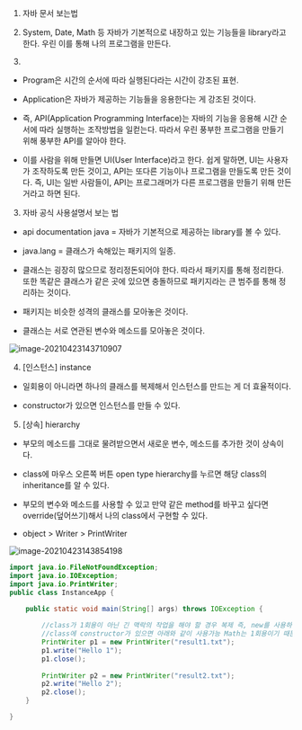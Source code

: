 1. 자바 문서 보는법

1. System, Date, Math 등 자바가 기본적으로 내장하고 있는 기능들을 library라고 한다. 우린 이를 통해 나의 프로그램을 만든다.

2. 

- Program은 시간의 순서에 따라 실행된다라는 시간이 강조된 표현.

- Application은 자바가 제공하는 기능들을 응용한다는 게 강조된 것이다.

- 즉, API(Application Programming Interface)는 자바의 기능을 응용해 시간 순서에 따라 실행하는 조작방법을 일컫는다. 따라서 우린 풍부한 프로그램을 만들기 위해 풍부한 API를 알아야 한다.

- 이를 사람을 위해 만들면 UI(User Interface)라고 한다. 쉽게 말하면, UI는 사용자가 조작하도록 만든 것이고, API는 또다른 기능이나 프로그램을 만들도록 만든 것이다. 즉, UI는 일반 사람들이, API는 프로그래머가 다른 프로그램을 만들기 위해 만든 거라고 하면 된다.

3. 자바 공식 사용설명서 보는 법

- api documentation java = 자바가 기본적으로 제공하는 library를 볼 수 있다.

- java.lang = 클래스가 속해있는 패키지의 일종.

- 클래스는 굉장히 많으므로 정리정돈되어야 한다. 따라서 패키지를 통해 정리한다. 또한 똑같은 클래스가 같은 곳에 있으면 충돌하므로 패키지라는 큰 범주를 통해 정리하는 것이다.

- 패키지는 비슷한 성격의 클래스를 모아놓은 것이다.

- 클래스는 서로 연관된 변수와 메소드를 모아놓은 것이다.

![image-20210423143710907](C:\Users\aodeh\AppData\Roaming\Typora\typora-user-images\image-20210423143710907.png)

4. [인스턴스] instance

- 일회용이 아니라면 하나의 클래스를 복제해서 인스턴스를 만드는 게 더 효율적이다.

- constructor가 있으면 인스턴스를 만들 수 있다.

5. [상속] hierarchy

- 부모의 메소드를 그대로 물려받으면서 새로운 변수, 메소드를 추가한 것이 상속이다.

- class에 마우스 오른쪽 버튼 open type hierarchy를 누르면 해당 class의 inheritance를 알 수 있다.

- 부모의 변수와 메소드를 사용할 수 있고 만약 같은 method를 바꾸고 싶다면 override(덮어쓰기)해서 나의 class에서 구현할 수 있다.

- object > Writer > PrintWriter

![image-20210423143854198](C:\Users\aodeh\AppData\Roaming\Typora\typora-user-images\image-20210423143854198.png)

```java
import java.io.FileNotFoundException;
import java.io.IOException;
import java.io.PrintWriter;
public class InstanceApp {

	public static void main(String[] args) throws IOException {
		
		//class가 1회용이 아닌 긴 맥락의 작업을 해야 할 경우 복제 즉, new를 사용하여 p1과 같은 인스턴스를 황용하여 넣어 사용.
		//class에 constructor가 있으면 아래와 같이 사용가능 Math는 1회용이기 때문에 사용하지도 않을 뿐더러 constructor가 없다. 
		PrintWriter p1 = new PrintWriter("result1.txt");
		p1.write("Hello 1");
		p1.close();
		
		PrintWriter p2 = new PrintWriter("result2.txt");
		p2.write("Hello 2");
		p2.close();
	}

}
```